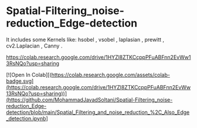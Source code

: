# Spatial-Filtering_noise-reduction_Edge-detection
It includes some Kernels like:
hsobel , vsobel , laplasian , prewitt , cv2.Laplacian , Canny .


https://colab.research.google.com/drive/1HYZl8ZTKCcppPFuABFnn2EvWw13RsNQo?usp=sharing

[![Open In Colab][(https://colab.research.google.com/assets/colab-badge.svg](https://colab.research.google.com/drive/1HYZl8ZTKCcppPFuABFnn2EvWw13RsNQo?usp=sharing))](https://github.com/MohammadJavadSoltani/Spatial-Filtering_noise-reduction_Edge-detection/blob/main/Spatial_Filtering_and_noise_reduction_%2C_Also_Edge_detection.ipynb]
